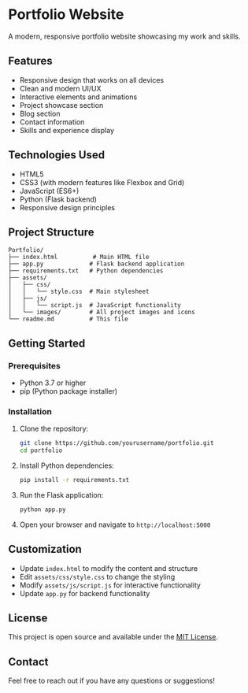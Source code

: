 # Portfolio Website

A modern, responsive portfolio website showcasing my work and skills.

## Features

- Responsive design that works on all devices
- Clean and modern UI/UX
- Interactive elements and animations
- Project showcase section
- Blog section
- Contact information
- Skills and experience display

## Technologies Used

- HTML5
- CSS3 (with modern features like Flexbox and Grid)
- JavaScript (ES6+)
- Python (Flask backend)
- Responsive design principles

## Project Structure

```
Portfolio/
├── index.html          # Main HTML file
├── app.py             # Flask backend application
├── requirements.txt   # Python dependencies
├── assets/
│   ├── css/
│   │   └── style.css  # Main stylesheet
│   ├── js/
│   │   └── script.js  # JavaScript functionality
│   └── images/        # All project images and icons
└── readme.md          # This file
```

## Getting Started

### Prerequisites

- Python 3.7 or higher
- pip (Python package installer)

### Installation

1. Clone the repository:
   ```bash
   git clone https://github.com/yourusername/portfolio.git
   cd portfolio
   ```

2. Install Python dependencies:
   ```bash
   pip install -r requirements.txt
   ```

3. Run the Flask application:
   ```bash
   python app.py
   ```

4. Open your browser and navigate to `http://localhost:5000`

## Customization

- Update `index.html` to modify the content and structure
- Edit `assets/css/style.css` to change the styling
- Modify `assets/js/script.js` for interactive functionality
- Update `app.py` for backend functionality

## License

This project is open source and available under the [MIT License](LICENSE).

## Contact

Feel free to reach out if you have any questions or suggestions!
